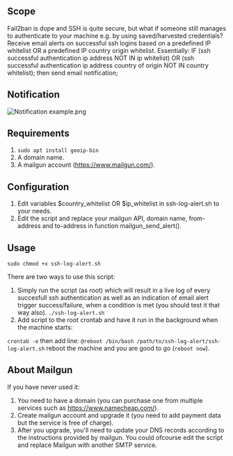 ## Scope
Fail2ban is dope and SSH is quite secure, but what if someone still manages to authenticate to your machine e.g. by using saved/harvested credentials? Receive email alerts on successful ssh logins based on a predefined IP whitelist OR a predefined IP country origin whitelist. Essentially: IF (ssh successful authentication ip address NOT IN ip whitelist) OR (ssh successful authentication ip address country of origin NOT IN country whitelist); then send email notification;

## Notification
![Notification example.png](https://i.ibb.co/550xtBv/logalert.png)

## Requirements
1. `sudo apt install geoip-bin`
2. A domain name.
3. A mailgun account (https://www.mailgun.com/).

## Configuration
1. Edit variables $country_whitelist OR $ip_whitelist in ssh-log-alert.sh to your needs.
2. Edit the script and replace your mailgun API, domain name, from-address and to-address in function mailgun_send_alert().


## Usage
`sudo chmod +x ssh-log-alert.sh`

There are two ways to use this script:
1. Simply run the script (as root) which will result in a live log of every succesfull ssh authentication as well as an indication of email alert trigger success/failure, when a condition is met (you should test it that way also).
`./ssh-log-alert.sh`
2. Add script to the root crontab and have it run in the background when the machine starts:

`crontab -e`
then add line:
`@reboot /bin/bash /path/to/ssh-log-alert/ssh-log-alert.sh`
reboot the machine and you are good to go (`reboot now`).

## About Mailgun
If you have never used it:
1. You need to have a domain (you can purchase one from multiple services such as https://www.namecheap.com/).
2. Create mailgun account and upgrade it (you need to add payment data but the service is free of charge).
2. After you upgrade, you'll need to update your DNS records according to the instructions provided by mailgun.
You could ofcourse edit the script and replace Mailgun with another SMTP service.

